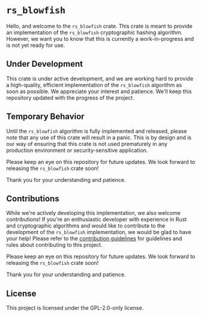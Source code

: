 # `rs_blowfish`
Hello, and welcome to the `rs_blowfish` crate. This crate is meant to provide an implementation of the `rs_blowfish` cryptographic hashing algorithm. However, we want you to know that this is currently a work-in-progress and is not yet ready for use.

## Under Development
This crate is under active development, and we are working hard to provide a high-quality, efficient implementation of the `rs_blowfish` algorithm as soon as possible. We appreciate your interest and patience. We'll keep this repository updated with the progress of the project.

## Temporary Behavior
Until the `rs_blowfish` algorithm is fully implemented and released, please note that any use of this crate will result in a panic. This is by design and is our way of ensuring that this crate is not used prematurely in any production environment or security-sensitive application.

Please keep an eye on this repository for future updates. We look forward to releasing the `rs_blowfish` crate soon!

Thank you for your understanding and patience.

## Contributions
While we're actively developing this implementation, we also welcome contributions! If you're an enthusiastic developer with experience in Rust and cryptographic algorithms and would like to contribute to the development of the `rs_blowfish` implementation, we would be glad to have your help! Please refer to the [contribution guidelines](https://github.com/Azgrom/RustySSL/blob/master/CONTRIBUTING.md) for guidelines and rules about contributing to this project.

Please keep an eye on this repository for future updates. We look forward to releasing the `rs_blowfish` crate soon!

Thank you for your understanding and patience.

## License
This project is licensed under the GPL-2.0-only license.
